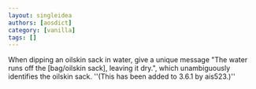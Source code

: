 ```yaml
---
layout: singleidea
authors: [aosdict]
category: [vanilla]
tags: []
---
```

When dipping an oilskin sack in water, give a unique message "The water runs off the [bag/oilskin sack], leaving it dry.", which unambiguously identifies the oilskin sack. ''(This has been added to 3.6.1 by ais523.)''
